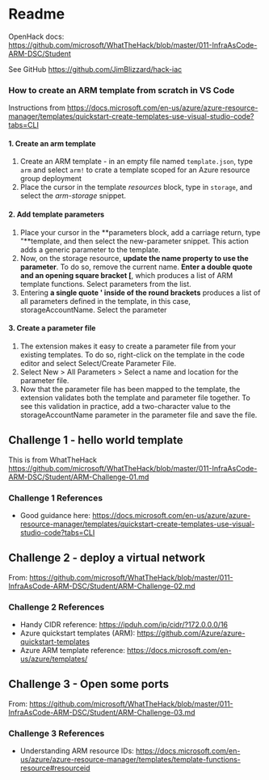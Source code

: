 # Readme

OpenHack docs: <https://github.com/microsoft/WhatTheHack/blob/master/011-InfraAsCode-ARM-DSC/Student>

See GitHub <https://github.com/JimBlizzard/hack-iac>

### How to create an ARM template from scratch in VS Code

Instructions from <https://docs.microsoft.com/en-us/azure/azure-resource-manager/templates/quickstart-create-templates-use-visual-studio-code?tabs=CLI>

#### 1. Create an arm template

1. Create an ARM template - in an empty file named ```template.json```, type ```arm``` and select ```arm!``` to crate a template scoped for an Azure resource group deployment
1. Place the cursor in the template *resources* block, type in ```storage```, and select the *arm-storage* snippet.

#### 2. Add template parameters

1. Place your cursor in the **parameters block, add a carriage return, type "**template, and then select the new-parameter snippet. This action adds a generic parameter to the template.
1. Now, on the storage resource, **update the name property to use the parameter**. To do so, remove the current name. **Enter a double quote and an opening square bracket [**, which produces a list of ARM template functions. Select parameters from the list.
1. Entering **a single quote ' inside of the round brackets** produces a list of all parameters defined in the template, in this case, storageAccountName. Select the parameter

#### 3. Create a parameter file

1. The extension makes it easy to create a parameter file from your existing templates. To do so, right-click on the template in the code editor and select Select/Create Parameter File.
1. Select New > All Parameters > Select a name and location for the parameter file.
1. Now that the parameter file has been mapped to the template, the extension validates both the template and parameter file together. To see this validation in practice, add a two-character value to the storageAccountName parameter in the parameter file and save the file.

## Challenge 1 - hello world template

This is from WhatTheHack <https://github.com/microsoft/WhatTheHack/blob/master/011-InfraAsCode-ARM-DSC/Student/ARM-Challenge-01.md>


### Challenge 1 References

- Good guidance here: <https://docs.microsoft.com/en-us/azure/azure-resource-manager/templates/quickstart-create-templates-use-visual-studio-code?tabs=CLI>

## Challenge 2 - deploy a virtual network

From: <https://github.com/microsoft/WhatTheHack/blob/master/011-InfraAsCode-ARM-DSC/Student/ARM-Challenge-02.md>

### Challenge 2 References

- Handy CIDR reference: <https://ipduh.com/ip/cidr/?172.0.0.0/16>
- Azure quickstart templates (ARM): <https://github.com/Azure/azure-quickstart-templates>
- Azure ARM template reference: <https://docs.microsoft.com/en-us/azure/templates/>

## Challenge 3 - Open some ports

From: <https://github.com/microsoft/WhatTheHack/blob/master/011-InfraAsCode-ARM-DSC/Student/ARM-Challenge-03.md>

### Challenge 3 References

- Understanding ARM resource IDs: <https://docs.microsoft.com/en-us/azure/azure-resource-manager/templates/template-functions-resource#resourceid>
